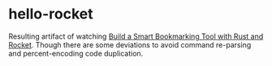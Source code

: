 # hello-rocket
Resulting artifact of watching [Build a Smart Bookmarking Tool with Rust and Rocket](https://www.youtube.com/playlist?list=PLzIwronG0sE56c6hDYOKW3-rPxmIyttoe).
Though there are some deviations to avoid command re-parsing and percent-encoding code duplication.

